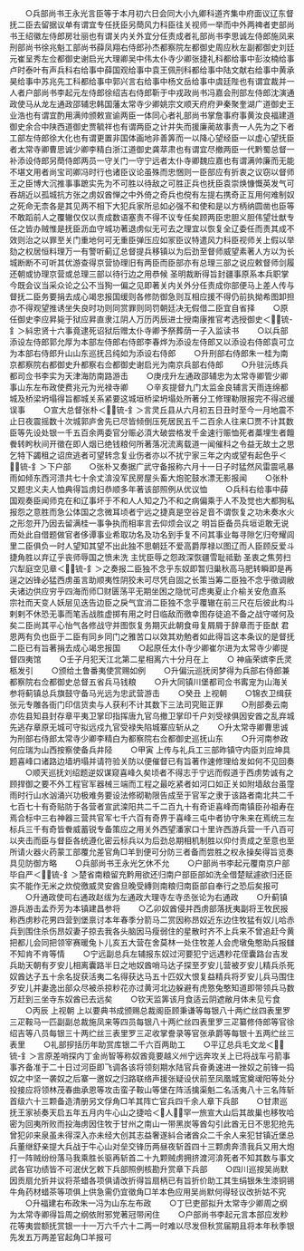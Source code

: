 <!-- { "loadSidebar": true } -->
　　○兵部尚书王永光言臣等于本月初六日会同大小九卿科道齐集中府面议辽东督抚二臣去留据议单有谓宜专任抚臣另蕳风力科臣往关视师一举而中外两禆者吏部尚书王绍徽左侍郎房壮丽也有谓关内关外宜分任责成者礼部尚书李思诚左侍郎施凤来刑部尚书徐兆魁工部尚书薛凤翔右侍郎孙杰都察院左都御史周应秋左副都御史刘廷元崔呈秀左佥都御史谢启光大理卿吴中伟太仆寺少卿张捷礼科都给事中彭汝楠给事卢时泰叶有声兵科右给事中薛国观给事中袁王佩刑科都给事中陆文献右给事中黄承昊给事中苏兆先工科都给事中郭兴言右给事中杨文岳给事中虞廷陛也有谓宜裁并一人者户部尚书李起元左侍郎徐绍吉右侍郎靳于中戎政尚书冯嘉会刑部左侍郎沈演通政使马从龙左通政邵辅忠韩国藩太常寺少卿姚宗文顺天府府尹秦聚奎湖广道御史王业浩也有谓宜酌用满帅颁敕宣谕两臣一体同心者礼部尚书掌詹事府事黄汝良福建道御史余合中陕西道御史贾毓祥也有谓两臣之计并失而援廉蔺故事责一人先为之下者工部左侍郎徐大化也有谓更置非国体画地非善筭而一以降心望经臣一以虚心望抚臣者太常寺卿曹思诚少卿李精白浙江道御史龚萃肃也有谓宜尽撤两臣一代黔蜀总督一补添设侍郎另蕳侍郎两员一守关门一守宁远者太仆寺卿魏应嘉也有谓满帅廉而无能不堪文用者尚宝司卿冯时行也诸臣议论虽殊而忠悃则一臣部应有折衷之议窃以督师王之臣博大沉推事事蹠实先为不可胜以待敌之可胜正兵也抚臣袁崇焕慷慨英发气可吞胡近以孤城抗方张之虏奴酋惮之中外倚之奇兵也傥有左提右携奇正互用何难制奴之死命无柰各是其见两不相下大犯兵家所忌如必强不和使和是以方柄纳圆凿也臣等不敢蹈前人之覆辙仅仅以责成数语塞责不得不议专任矣顾两臣忠胆义胆伟望壮猷专任之皆办贼惟是抚臣沥血守城功著退虏似无可去之理宜以恢复全辽委任而责其成不效则治之以罪至关门重地何可无重臣弹压应如冡臣议特遣风力科臣视师关上假以举劾之权居恒料理万一有警听蓟辽总督提兵移镇以为后劲至督师威望素著人方以为长城断断不可听其优游查得京营协理旧有两臣而臣部亦有总理三部之说应敕督师剑履还朝或协理京营或总理三部以待行边之用恭候  圣明裁断得旨封疆事原系本兵职掌今既会议当采众论之公不当狥一偏之见即著关内关外分任责成你部便马上差人传与督抚二臣务要捐去成心竭忠报国缓则各修防御急则互相应援不得仍前执拗希图卸担亦不得观望推诱坐失良时功则同赏罪则同罚朝廷决无假借二臣宜自省择
　　○原任御史李应昇毙于狱应昇直隶江阴人万历丙辰进士授南康推官考选授御史＜锍-釒＞紏忠贤十六事竟逮死诏狱后赠太仆寺卿予祭葬荫一子入监读书
　　○以兵部添设左侍郎郭允厚为本部左侍郎右侍郎李春烨为添设左侍郎又以添设右侍郎袁可立为本部右侍郎升山山东巡抚吕纯如为添设右侍郎
　　○升刑部右侍郎朱一桂为南京都察院右都御史升都察右佥都御史谢启光为南京兵部右侍郎
　　○升驻沅练兵都司佥书李实为天津海防南路游击
　　○庚戌升左通政邵辅忠为太常寺卿管少卿事山东左布政使费兆元为光禄寺卿
　　○辛亥提督九门太监金良辅言天雨连绵都城及桥梁坍塌得旨都城关系紧要这城垣桥梁坍塌处所著分工修理勒限报完不得迟缓误事
　　○宣大总督张朴＜锍-釒＞言灵丘县从六月初五日丑时至今一月地震不止日夜震摇数十次城郭庐舍先已尽皆倾倒压死居民五千二百余人往来□贾不计其数臣等先设处银一千五百余两委官分赈必湏大破尝格发千金速行赈恤死者藁埋生者饘餋转盻秋间开徵在即人烟已绝钱粮何所著落况流离载道一闻催科之令益无故土之思乞特下蠲租之诏庶逃者可望转念复业伤者亦以不扰宁家三年之内或望有起色乎＜锍-釒＞下户部
　　○张朴又奏据广武守备报称六月十一日子时猛然风雷震吼暴雨如倾东西河溃共七十余丈渰没军民房屋头畜大炮驼鼓水漂无影报闻
　　○张朴又题忠义夫人恤典得旨虏妇恭顺多年著该部照例从优议恤
　　○兵科右给事中薛国观奏臣闻师克在和辽事坏于不和人人知之乃不和之病偏乘于人不及觉也大都狥私报怨之意胜而急公体国之念微耳顷者宁远之捷真是空谷足音不谓恢复之功未奏水火之形忽开乃因去留满桂一事争执而相率言去仰烦会议之  明旨臣备员兵垣讵敢无说而处此自借题做官者侈谭事业希取功名及功名到手复不问其事业每寻隙乞归夸耀闾里二臣俱负一时人望知其望不出此独不思朝廷不爱高爵厚禄以图辽而人臣顾反爱斗捷角胜以弃辽乎丧师辱国之愤未洗  主忧臣辱之怨政深恢疆雪耻祗勤  圣衷之焦劳扫穴犁庭空见章＜锍-釒＞之奏报二臣独不念乎东奴即暂归巢秋高马肥转瞬即是再逞之凶锋必猛西虏虽言助顺夷性阴狡未可尽凭自固之长策当筹二臣独不念乎徵调敝夫诸边供应穷乎四海而师□财匮荡平无期坐困之隐忧可虑夷夏止介榆关安危直系  宗社而天变人妖层见迭告边臣之戾气宜消二臣独不念乎覆辙在前三尺在后彼此构斗剌剌不休恐无事而笔舌战胜虚掷有用之时日临敌而徼幸图存徒追不备之战守嗟何及矣二臣尚其平心怡气各修战守并图恢复务期灭此朝食毋复屑屑于辞章而于臣猷  君恩两有负也臣于二臣有同乡同门之雅苦口以效其劝勉者如此得旨这本条议的是督抚二臣已有旨著捐去成心竭忠报国
　　○起原任太仆寺少卿崔尔进为太常寺少卿提督四夷馆
　　○壬子月犯天江北第二星相离六十分月在上
　　○  神庙荣嫔李氏灵柩发引
　　○颁给土鲁番夷使赏赐如例
　　○升偏沅巡抚闵梦得为兵部右侍郎兼都察院右佥都御史总督五省兵马钱粮
　　○升大同镇川堡都司佥书寗宠为山海关参将蓟镇总兵旗鼓守备马光远为忠武营游击
　　○癸丑  上视朝
　　○锦衣卫缉获张元专雕各衙门印信货卖与人获利不计其数下三法司究赃正罪
　　○刑部奏云南亦佐县知县封存章平夷卫掌印指挥唐九官乌撤卫掌印千户刘受禄俱因安酋之乱弃城先逃存章原无城可守拟远戍九官受禄失陷城寨应斩从之
　　○升太常寺卿曹思诚为刑部右侍郎太常寺少卿李精白为都察院右佥都御史巡抚山东
　　○升河南参政何应瑞为山西按察使备兵井陉
　　○甲寅  上传与礼兵工三部昨镇守内臣刘应坤具题喜峰口诸路边墙坍塌并请符验关防以便催督已有旨著作速修理给发如何不见回奏
　　○顺天巡抚刘绍题逆奴谋窥喜峰久矣顷者不得志于宁远而假道于西虏势诚有之顾捍御之要不外工程官军器械三端而工程之最吃紧者如河口如正关如附墙敌台虽霪雨时行山水汹涌兴功极难务要设法修砌勒限告成至于官军之隶于该路者南北共二千七百七十有奇贴防于各营者宣武滦阳共二千二百九十有奇讵喜峰而南镇臣孙祖寿在焉合标中三右神器三营共官军七千六百有奇界于喜峰三屯中者协守朱来在焉统三左标兵三千有奇皆餋威蓄锐专备策应之用关外西望潘家口十里许西游兵营一千八百可以夹击而臣与督臣各统遵化密云标兵以为后劲总期相机制胜以仰付责成之至意也至所请火器火药蒙工部覆允差官角□羊到便可分防三者备而尝胜之权永操矣得旨览奏具见防御方略
　　○兵部尚书王永光乞休不允
　　○户部尚书李起元覆南京户部毕自严＜锍-釒＞楚省南粮留充黔用欲还归南户部臣部如洗全借楚赋遽欲归还臣实不能作无米之炊傥徼威灵安酋旦晚受縳则南粮归南臣部自奉行之恐后矣报可
　　○升通政使司右通政赵绂为左通政大理寺左寺丞张论为右通政
　　○升蓟镇游兵游击孟乔芳为本镇建昌参将
　　○乙卯奴酋侵并西虏部落抚夷副将王牧民报称西虏粆花男四营到堡禀讨本年春季分箭马二赏因称昂奴近东边住牧猛有奴儿哈赤兵到围住杀伤昂奴妻子掠去我各头脑因马瘦弱住的星散时齐不上兵来不曾追赶今黄把都儿会同把领宰赛暖兔卜儿亥五大营在舍莫林一处住牧差人会虎墩兔憨助兵报讎不知肯不肯等情
　　○宁远副总兵左辅报东奴过河要犯宁远遇粆花侄囊路台吉发兵助天朝有歹安儿相离囊路半日之地奴酋哨马达子探至歹安儿营被歹安儿精兵杀死奴酋达子五十余名捉获活夷二名得获达马五十匹奴大恨复益精兵将歹安儿兵马围住歹安儿并妻逸出部众尽被杀掠粆花亦过黄河北边躲避有虎憝兔憨知道即带领兵马数万赶到三坐寺东奴酋已去远矣
　　○钦天监筭该月食适云阴遮敝月体未见亏食
　　○丙辰  上视朝  上以要典书成颁赐总裁阁臣顾秉谦等每银八十两纻丝四表里罗三疋鞍马一匹副副总裁施凤来等四员每银八十两纻丝四表里罗三疋纂修侍郎等官徐绍吉等八员每银三十两纻丝三表里罗三疋收掌誊录等官张承爵等每银十五两纻丝三表里
　　○礼部摉括历年助赏库银二千六百两助工
　　○平辽总兵毛文龙＜锍-釒＞言原差哨探内丁金尚智等称奴酋竟要越义州宁远奔攻关上已将战车弓箭事事齐备准于二十日过河臣即飞调各该将领刻期水陆官兵奋勇速进一挫奴之前锋一捣奴之中坚一袭奴之后寨一邀奴之归路联络声援张疑设伏前至凤凰城宽奠叆阳等处分投接应将领林茂春曲承恩等攻击蛮子鞍山等堡在阵活擒渠魁二名活夷八十三名阵斩首级六十三颗备造清册另文俘角□羊其阵亡官兵四千余人章下兵部
　　○甘肃巡抚王家祯奏天启五年五月内牛心山之捷哈＜人＞罕一旅宣大山后其故巢也移牧哈密为回夷所败而投海虏因住牧于甘州之南山一带黑炭等酋勾引此酋无日不思犯抢先曾犯卯来泉虽未得深入亦未经大创其志益奢遂紏合诸酋众二千余人来犯甘镇近堡总兵董继舒亲提大兵战于牛心山对垒交锋历两昼夜斩首四十三颗虏奔溃我兵又用大炮打一阵贼纷纷落马我乘胜长驱再斩首二十九颗贼虏拥挤渡河渰死者不知其数与事文武各官功绩皆不可泯伏乞敕下兵部照例核勘升赏章下兵部
　　○四川巡按吴尚默因贡扇允折并议将茶蜡各项俱请改折得旨扇柄已有旨折价助工其生绢银朱生漆铜锡牛角药材蜡茶等项俱上供急需仍宜徵角□羊本色应用吴尚默何得轻议改折姑不究
　　○升福建右布政朱一冯为山东左布政
　　○丁巳吏部拟升太常寺少卿周之纲为太常寺卿得旨周之纲依附邪党著冠带闲住
　　○户部尚书李起元言本部应发粆花等夷尝额抚赏银一十一万六千六十二两一时难以尽发但秋赏届期且将本年秋季银先发五万两差官起角□羊报可

